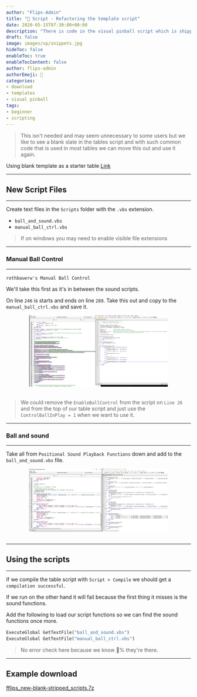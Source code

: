 ```yaml
---
author: "Flips-Admin"
title: "📜 Script - Refactoring the template script"
date: 2020-05-15T07:30:00+00:00
description: "There is code in the visual pinball script which is shipped in the default/blank tables. We can move this code into new script files."
draft: false
image: images/vp/snippets.jpg
hideToc: false
enableToc: true
enableTocContent: false
author: flips-admin
authorEmoji: 🌱
categories:
- download
- templates
- visual pinball
tags: 
- beginner
- scripting
---
```


> This isn't needed and may seem unnecessary to some users but we like to see a blank slate in the tables script and with such common code that is used in most tables we can move this out and use it again.

Using blank template as a starter table [Link](/en/simulation/visualpinball/template/table/table-blank-stripped/#download)


---

## New Script Files

---

Create text files in the `Scripts` folder with the `.vbs` extension.

* `ball_and_sound.vbs`
* `manual_ball_ctrl.vbs`

> If on windows you may need to enable visible file extensions

---

### Manual Ball Control

---

`rothbauerw's Manual Ball Control`

We'll take this first as it's in between the sound scripts.

On line `246` is starts and ends on line `289`. Take this out and copy to the `manual_ball_ctrl.vbs` and save it.


<div id="banner" style="overflow: hidden; display: flex; justify-content:space-around;">
    <div class="" style="max-width: 75%; max-height: 20%;">
        <img src="/images/guides/script/ball-ctrl-refactor.jpg" alt="Cutting script from Visual Pinball script to Notepad++"/>
    </div>
</div>
<br>

> We could remove the `EnableBallControl` from the script on `Line 26` and from the top of our table script and just use the `ControlBallInPlay = 1` when we want to use it.

---

### Ball and sound

---

Take all from `Positional Sound Playback Functions` down and add to the `ball_and_sound.vbs` file.

<div id="banner" style="overflow: hidden; display: flex; justify-content:space-around;">
    <div class="" style="max-width: 75%; max-height: 20%;">
        <img src="/images/guides/script/ball-sound-refactor.jpg" alt="Cutting sound scripts from Visual Pinball script to Notepad++"/>
    </div>
</div>
<br>

---

## Using the scripts

---

If we compile the table script with `Script > Compile` we should get a `compilation successful`.

If we run on the other hand it will fail because the first thing it misses is the sound functions.

Add the following to load our script functions so we can find the sound functions once more.

``` vb
ExecuteGlobal GetTextFile("ball_and_sound.vbs")
ExecuteGlobal GetTextFile("manual_ball_ctrl.vbs")
```

> No error check here because we know :100:% they're there.

---

## Example download

[fflips_new-blank-stripped_scripts.7z](/dl/template/fflips_new-blank-stripped_scripts.7z)